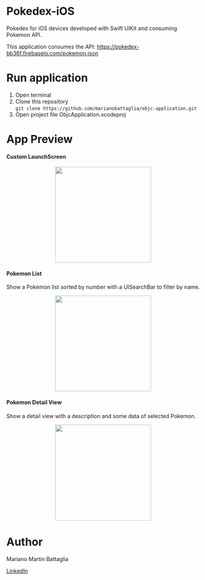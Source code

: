 # Pokedex-iOS

Pokedex for iOS devices developed with Swift UIKit and consuming Pokemon API.

This application consumes the API: https://pokedex-bb36f.firebaseio.com/pokemon.json 

# Run application
1. Open terminal 
2. Clone this repository\
   `git clone https://github.com/marianobattaglia/objc-application.git`
3. Open project file ObjcApplication.xcodeproj

# App Preview


#### Custom LaunchScreen

<div>
<p align = 'center'>
<img src="https://user-images.githubusercontent.com/94753551/217928332-b5c044df-4a38-4c22-8601-cf0828d7bbc7.png" width="250">
</p>
</div>

#### Pokemon List

Show a Pokemon list sorted by number with a UISearchBar to filter by name. 

<div>
<p align = 'center'>
<img src="https://user-images.githubusercontent.com/94753551/217929271-a6f98421-60d3-467d-99f9-fddce4219360.png" width="250">
</p>
</div>


#### Pokemon Detail View

Show a detail view with a description and some data of selected Pokemon.

<div>
<p align = 'center'>
<img src="https://user-images.githubusercontent.com/94753551/217929493-6f5ed15a-76c7-4a6c-a4fb-f2b1d31e662b.png" width="250">
</p>
</div>

# Author

Mariano Martin Battaglia 

[LinkedIn](https://www.linkedin.com/in/mmbattaglia/)
